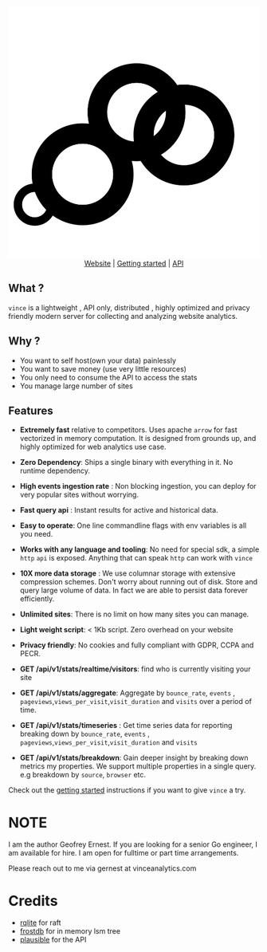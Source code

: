 
<p align="center">
    <img src="./logo.svg" alt="Vince Logo" />
    <br>
    <a href="https://vinceanalytics.com/">Website</a> |
    <a href="https://vinceanalytics.com/#getting-started">Getting started</a> |
    <a href="https://vinceanalytics.com/#stats-api">API</a>
</p>


## What ?

`vince` is a lightweight , API only, distributed ,  highly optimized and privacy friendly modern server for collecting and analyzing website analytics. 

## Why ?

- You want to self host(own your data) painlessly
- You want to save money (use very little resources) 
- You only need to consume the API to access the stats
- You manage large number of sites

## Features

- **Extremely fast** relative to competitors. Uses apache `arrow` for fast vectorized in memory computation. It is designed from grounds up, and highly optimized for web analytics use case.

- **Zero Dependency**: Ships a single binary with everything in it. No runtime dependency.

- **High events ingestion rate** : Non blocking ingestion, you can deploy for very popular sites without worrying.

- **Fast query api** : Instant results for active and historical data.

- **Easy to operate**: One line commandline flags with env variables is all you need.

- **Works with any language and tooling**: No need for special sdk, a simple `http` `api` is exposed. Anything that can speak `http` can work with `vince`

- **10X more data storage** : We use columnar storage with extensive compression schemes. Don't worry about running out of disk. Store and query large volume of data. In fact we are able to persist data forever efficiently.

- **Unlimited sites**: There is no limit on how many sites you can manage.

-  **Light weight script**: < 1Kb script. Zero overhead on your website

- **Privacy friendly**: No cookies and fully compliant with GDPR, CCPA and PECR.

- **GET /api/v1/stats/realtime/visitors**: find  who is currently visiting your site

- **GET /api/v1/stats/aggregate**: Aggregate by `bounce_rate`, `events` , `pageviews`,`views_per_visit`,`visit_duration` and `visits` over a period of time.

- **GET /api/v1/stats/timeseries** : Get time series data for reporting breaking down by `bounce_rate`, `events` , `pageviews`,`views_per_visit`,`visit_duration` and `visits`

- **GET /api/v1/stats/breakdown**: Gain deeper insight by breaking down metrics my properties. We support multiple properties in a single query. e.g breakdown by `source`, `browser` etc.

Check out the [getting started](https://vinceanalytics.com/#getting-started) instructions if you want to give `vince` a try.


# NOTE

I am the author Geofrey Ernest. If you are looking for a senior Go engineer, I am available for hire. I am open for fulltime or part time arrangements.

Please reach out to me via gernest at vinceanalytics.com


# Credits

- [rqlite](https://github.com/rqlite/rqlite)  for raft
- [frostdb](https://github.com/polarsignals/frostdb)  for in memory lsm tree
- [plausible](https://github.com/plausible/analytics) for the API
